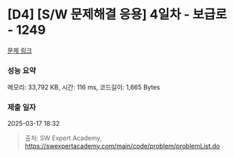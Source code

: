 # [D4] [S/W 문제해결 응용] 4일차 - 보급로 - 1249 

[문제 링크](https://swexpertacademy.com/main/code/problem/problemDetail.do?contestProbId=AV15QRX6APsCFAYD) 

### 성능 요약

메모리: 33,792 KB, 시간: 116 ms, 코드길이: 1,665 Bytes

### 제출 일자

2025-03-17 18:32



> 출처: SW Expert Academy, https://swexpertacademy.com/main/code/problem/problemList.do